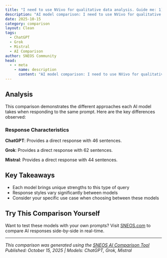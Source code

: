 ```yaml
---
title: "I need to use NVivo for qualitative data analysis. Guide me: 1) Import documents (Word"
description: "AI model comparison: I need to use NVivo for qualitative data analysis. Guide me: 1) Import documents (Word..."
date: 2025-10-15
category: comparison
layout: Clean
tags:
  - ChatGPT
  - Grok
  - Mistral
  - AI Comparison
author: SNEOS Community
head:
  - - meta
    - name: description
      content: "AI model comparison: I need to use NVivo for qualitative data analysis. Guide me: 1) Import documents (Word..."
---
```


<ChatComparison
  title="I need to use NVivo for qualitative data analysis. Guide me: 1) Import documents (Word"
  prompt="I need to use NVivo for qualitative data analysis. Guide me: 1) Import documents (Word"
  :responses='{"ChatGPT": "Using NVivo for qualitative data analysis is a powerful way to manage, analyze, and visualize your data. Here\u2019s a step-by-step guide on how to import Word documents into NVivo.\n\n### Step 1: Prepare Your Word Documents\n\n1. **Ensure Formatting**: Make sure that your Word documents are properly formatted. Headings, paragraphs, and any other distinguishing features should be clearly indicated if they are relevant to your analysis.\n2. **Save in .docx Format**: NVivo supports .doc and .docx formats, so ensure your documents are saved in one of these formats.\n\n### Step 2: Open NVivo\n\n1. Launch the NVivo application on your computer.\n2. Open the project where you want to import the Word documents or create a new project if necessary.\n\n### Step 3: Importing Word Documents\n\n1. **Go to the \u2018Data\u2019 Tab**:\n   - In your NVivo project, navigate to the \u0022Data\u0022 tab found on the left side of the interface.\n\n2. **Select \u2018Import\u2019**:\n   - Click on the \u0022Import\u0022 button or right-click in the \u0022Internals\u0022 area and select \u201CImport\u201D.\n\n3. **Choose \u2018From Files\u2019**:\n   - Select \u0022From Files\u0022 if you are importing from your local storage.\n\n4. **Browse and Select Documents**:\n   - A file dialog will appear. Navigate to where your Word files are located, select the files you wish to import, and then click \u0022Open\u0022.\n\n5. **Configure Import Settings** (if needed):\n   - NVivo may prompt you to choose settings related to how you want to handle different aspects during export, such as handling text formatting.\n\n6. **Finish Import**:\n   - After configuring any settings, confirm the import. The Word documents will now be added to your NVivo project\u2019s internal folder.\n\n### Step 4: Verify the Import\n\n1. **Check in \u2018Internals\u2019 Folder**:\n   - After successful import, you should see your documents listed in the \u0022Internals\u0022 section under \u201CFiles\u201D.\n2. **Open a Document**:\n   - Double-click on a document to open it and verify that the text has been imported correctly.\n\n### Step 5: Begin Coding and Analysis\n\n1. **Create Nodes**: As you begin the analysis, create nodes to categorize and code your data. You can create nodes that represent themes, ideas, or concepts found within your documents.\n2. **Apply Coding**: Highlight text within your documents and apply relevant nodes to them.\n3. **Utilize Queries**: Use NVivo\u0027s query functions to search for patterns, run text queries, and analyze coded data.\n\n### Additional Tips\n\n- **Use Cases**: Familiarize yourself with the various tools NVivo offers for qualitative data analysis, such as transcription features, visualization tools (like word clouds), and reporting tools.\n- **Learn Shortcuts**: NVivo supports keyboard shortcuts that can speed up your work process. Take some time to learn them.\n- **Documentation and Guides**: NVivo offers extensive documentation and user guides (including video tutorials) that can be very helpful as you get more familiar with the software.\n\nNow you\u2019re ready to analyze your qualitative data using NVivo! Good luck with your research! If you have further questions about specific analyses or functions within NVivo, feel free to ask.", "Grok": "### Guide to Using NVivo for Qualitative Data Analysis: Importing Word Documents\n\nNVivo is a powerful software developed by Lumivero (formerly QSR International) for organizing, analyzing, and visualizing qualitative data, such as interview transcripts, field notes, or survey responses. Below, I\u0027ll guide you step-by-step on importing Word documents (.doc or .docx files) as your first task. This assumes you\u0027re using NVivo 12 or later (versions may vary slightly by edition, like Windows vs. Mac). If you\u0027re new, ensure NVivo is installed and you\u0027ve created a new project (File \u003E New Project).\n\n#### Prerequisites\n- **Supported Formats**: NVivo imports Word files directly, preserving text, formatting, and basic structure (e.g., headings, tables).\n- **File Preparation**: Clean your Word files beforehand\u2014remove sensitive info, ensure consistent encoding (UTF-8 for multilingual data), and save as .docx for best compatibility.\n- **Project Setup**: Open NVivo and create/load a project. If it\u0027s a team project, ensure you have access permissions.\n\n#### Step-by-Step Guide to Importing Word Documents\n\n1. **Navigate to the Import Area**:\n   - In the NVivo workspace, go to the **Navigation View** on the left (if not visible, click the \u0022Navigation View\u0022 tab or press Ctrl\u002B1 on Windows).\n   - Under \u0022Files,\u0022 select **Internals** (this is where imported documents are stored and coded). Right-click on \u0022Internals\u0022 and choose **Import \u003E From Your Computer** (or simply **Import** in some versions).\n\n2. **Select Your Files**:\n   - A file browser window will open. Navigate to the folder containing your Word documents.\n   - Select one or more .doc/.docx files (hold Ctrl to multi-select on Windows or Cmd on Mac).\n   - Click **Open**. NVivo will process the files, converting them into \u0022Internal Sources\u0022 (editable documents within NVivo).\n\n3. **Handle Import Options**:\n   - During import, NVivo may prompt for options:\n     - **Name and Description**: Auto-populates from the file, but you can edit for clarity (e.g., \u0022Interview_Participant1.docx\u0022 \u2192 \u0022Interview with John Doe, 2023\u0022).\n     - **Folder**: Choose or create a subfolder under Internals (e.g., \u0022Transcripts\u0022 \u003E \u0022Phase 1\u0022) to organize files.\n     - **Encoding**: If text appears garbled, select the correct encoding (e.g., UTF-8).\n     - **Tables and Images**: NVivo imports basic tables; complex ones may need manual adjustment post-import.\n   - Click **OK** or **Import** to confirm. The process is quick for small files but may take time for large batches.\n\n4. **Verify the Import**:\n   - Once imported, your documents appear in the **List View** under Internals.\n   - Double-click a document to open it in **Detail View** for editing or initial reading.\n   - Check for issues: Scroll through to ensure formatting (bold, italics, paragraphs) is intact. If not, edit directly in NVivo or re-import.\n\n5. **Common Troubleshooting**:\n   - **Import Fails**: Ensure files aren\u0027t password-protected or corrupted. Try converting to plain text (.txt) as a fallback (though you\u0027ll lose formatting).\n   - **Large Files**: For files \u003E10MB, NVivo may split them or warn about performance\u2014consider breaking them into smaller documents.\n   - **Mac Users**: If using NVivo for Mac, drag-and-drop files onto the Internals folder in Navigation View as an alternative method.\n   - **Errors**: Update NVivo to the latest version via Help \u003E Check for Updates. For persistent issues, check Lumivero\u0027s support forums or knowledge base.\n\n#### Next Steps in Qualitative Analysis\nAfter importing, you can:\n- **Read and Annotate**: Use the toolbar to highlight text and add memos (notes) for initial reflections.\n- **Code Data**: Select text \u003E right-click \u003E Code \u003E Create nodes (themes/categories) to organize qualitative insights.\n- **Import More Data**: Repeat for PDFs, audio, videos, or social media (via Import \u003E From Your Computer or specific connectors).\n- **Query and Visualize**: Once coded, run text searches, word clouds, or matrices to analyze patterns.\n\nFor full tutorials, visit Lumivero\u0027s official resources (lumivero.com/support/nvivo-resources) or their YouTube channel. If you have a specific NVivo version or next step (e.g., coding, queries), provide details for more tailored guidance!", "Mistral": "Certainly! NVivo is a powerful tool for qualitative data analysis, and importing documents is one of the first steps you\u0027ll need to take. Here\u2019s a step-by-step guide to help you import Word documents into NVivo:\n\n### Step 1: Open NVivo\n1. Launch NVivo on your computer.\n2. If you don\u2019t already have a project, you\u2019ll need to create one. Click on \u0022Create a new project\u0022 and follow the prompts to name and save your project.\n\n### Step 2: Import Word Documents\n1. **Navigate to the \u0022Internals\u0022 Tab**:\n   - In the NVivo interface, go to the \u0022Internals\u0022 tab. This is where you can manage your sources and other project items.\n\n2. **Select \u0022Import\u0022**:\n   - Click on the \u0022Import\u0022 button. This will open a dropdown menu with various import options.\n\n3. **Choose \u0022Documents\u0022**:\n   - From the dropdown menu, select \u0022Documents.\u0022 This will open a file browser window.\n\n4. **Select Your Word Documents**:\n   - Navigate to the location on your computer where your Word documents are stored.\n   - Select the Word documents you want to import. You can select multiple documents by holding down the Ctrl key (or Command key on Mac) and clicking on each document.\n\n5. **Import the Documents**:\n   - Click \u0022Open\u0022 to import the selected documents into NVivo.\n\n### Step 3: Organize Your Documents\n1. **View Imported Documents**:\n   - After importing, your documents will appear in the \u0022Internals\u0022 tab under the \u0022Sources\u0022 folder.\n\n2. **Create Folders (Optional)**:\n   - You can create folders to organize your documents. Right-click on the \u0022Sources\u0022 folder, select \u0022New Folder,\u0022 and name it accordingly.\n   - Drag and drop your imported documents into the appropriate folders.\n\n### Step 4: Annotate and Code Your Documents\n1. **Open a Document**:\n   - Double-click on a document to open it in the Detail View.\n\n2. **Annotate**:\n   - You can add annotations to your document by selecting text and clicking on the \u0022Annotate\u0022 button in the toolbar.\n\n3. **Code**:\n   - To code your document, select the text you want to code.\n   - Click on the \u0022Code\u0022 button in the toolbar.\n   - Choose an existing node or create a new node to code the selected text.\n\n### Step 5: Save Your Work\n1. **Save Your Project**:\n   - Make sure to save your project regularly. Click on the \u0022File\u0022 menu and select \u0022Save\u0022 or use the keyboard shortcut Ctrl\u002BS (or Command\u002BS on Mac).\n\n### Additional Tips\n- **Memos**: Use memos to keep notes about your analysis process, insights, and decisions.\n- **Queries**: Use queries to explore patterns and relationships in your data.\n- **Reports**: Generate reports to summarize your findings and share them with others.\n\nBy following these steps, you should be able to import Word documents into NVivo and start your qualitative data analysis. If you have any specific questions or run into issues, feel free to ask!"}' published-date="{DateTime.UtcNow:HH:mm}"
/>

## Analysis

This comparison demonstrates the different approaches each AI model takes when responding to the same prompt. Here are the key differences observed:

### Response Characteristics

**ChatGPT**: Provides a direct response with 46 sentences. 

**Grok**: Provides a direct response with 62 sentences. 

**Mistral**: Provides a direct response with 44 sentences. 

## Key Takeaways

- Each model brings unique strengths to this type of query
- Response styles vary significantly between models
- Consider your specific use case when choosing between these models

## Try This Comparison Yourself

Want to test these models with your own prompts? Visit [SNEOS.com](https://sneos.com) to compare AI responses side-by-side in real-time.

---

*This comparison was generated using the [SNEOS AI Comparison Tool](https://sneos.com)*
*Published: October 15, 2025 | Models: ChatGPT, Grok, Mistral*
